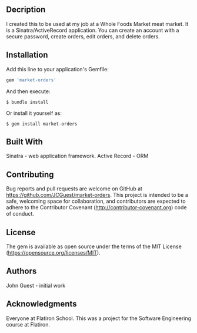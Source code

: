 
## Decription
I created this to be used at my job at a Whole Foods Market meat market. It is a Sinatra/ActiveRecord application. You can create an account with a secure password, create orders, edit orders, and delete orders.

## Installation

Add this line to your application's Gemfile:

```ruby
gem 'market-orders'
```

And then execute:

    $ bundle install

Or install it yourself as:

    $ gem install market-orders 
      

## Built With

Sinatra - web application framework.
Active Record - ORM 

## Contributing

Bug reports and pull requests are welcome on GitHub at https://github.com/JCGuest/market-orders. This project is intended to be a safe, welcoming space for collaboration, and contributors are expected to adhere to the Contributor Covenant (http://contributor-covenant.org) code of conduct.

## License

The gem is available as open source under the terms of the MIT License (https://opensource.org/licenses/MIT).


## Authors

John Guest - initial work

## Acknowledgments

Everyone at Flatiron School. This was a project for the Software Engineering course at Flatiron.